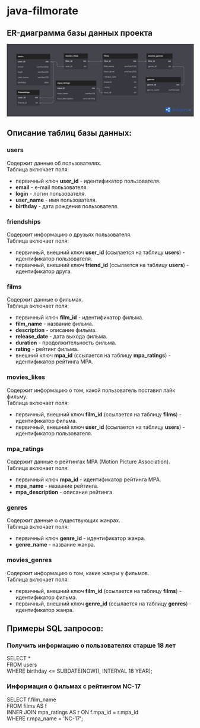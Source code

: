 # java-filmorate

## ER-диаграмма базы данных проекта

![](filmorateDB.png)

## Описание таблиц базы данных:

### users
Содержит данные об пользователях.\
Таблица включает поля:
- первичный ключ __user_id__ - идентификатор пользователя.
- __email__ - e-mail пользователя.
- __login__ - логин пользователя.
- __user_name__ - имя пользователя.
- __birthday__ - дата рождения пользователя.

### friendships
Содержит информацию о друзьях пользователя.\
Таблица включает поля:
- первичный, внешний ключ __user_id__ (ссылается на таблицу __users__) - идентификатор пользователя.
- первичный, внешний ключ __friend_id__ (ссылается на таблицу __users__) - идентификатор друга.

### films
Содержит данные о фильмах.\
Таблица включает поля:
- первичный ключ __film_id__ - идентификатор фильма.
- __film_name__ - название фильма.
- __description__ - описание фильма.
- __release_date__ - дата выхода фильма.
- __duration__ - продолжительность фильма.
- __rating__ - рейтинг фильма.
- внешний ключ __mpa_id__ (ссылается на таблицу __mpa_ratings__) - идентификатор рейтинга MPA.

### movies_likes
Содержит информацию о том, какой пользователь поставил лайк фильму.\
Таблица включает поля:
- первичный, внешний ключ __film_id__ (ссылается на таблицу __films__) - идентификатор фильма.
- первичный, внешний ключ __user_id__ (ссылается на таблицу __users__) - идентификатор пользователя.

### mpa_ratings
Содержит данные о рейтингах MPA (Motion Picture Association).\
Таблица включает поля:
- первичный ключ __mpa_id__ - идентификатор рейтинга MPA.
- __mpa_name__ - название рейтинга.
- __mpa_description__ - описание рейтинга.

### genres
Содержит данные о существующих жанрах.\
Таблица включает поля:
- первичный ключ __genre_id__ - идентификатор жанра.
- __genre_name__ - название жанра.

### movies_genres
Содержит информацию о том, какие жанры у фильмов.\
Таблица включает поля:
- первичный, внешний ключ __film_id__ (ссылается на таблицу __films__) - идентификатор фильма.
- первичный, внешний ключ __genre_id__ (ссылается на таблицу __genres__) - идентификатор жанра.

## Примеры SQL запросов:

### Получить информацию о пользователях старше 18 лет
SELECT *\
FROM users\
WHERE birthday <= SUBDATE(NOW(), INTERVAL 18 YEAR);

### Информация о фильмах с рейтингом NC-17
SELECT f.film_name\
FROM films AS f\
INNER JOIN mpa_ratings AS r ON f.mpa_id = r.mpa_id\
WHERE r.mpa_name = 'NC-17';